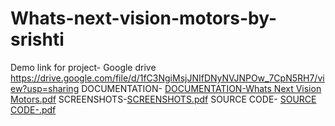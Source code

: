 # Whats-next-vision-motors-by-srishti
Demo link for project- Google drive https://drive.google.com/file/d/1fC3NgiMsjJNIfDNyNVJNPOw_7CpN5RH7/view?usp=sharing
DOCUMENTATION- [DOCUMENTATION-Whats Next Vision Motors.pdf](https://github.com/user-attachments/files/21512742/DOCUMENTATION-Whats.Next.Vision.Motors.pdf)
SCREENSHOTS-[SCREENSHOTS.pdf](https://github.com/user-attachments/files/21512765/SCREENSHOTS.pdf)
SOURCE CODE- [SOURCE CODE-.pdf](https://github.com/user-attachments/files/21512777/SOURCE.CODE-.pdf)
